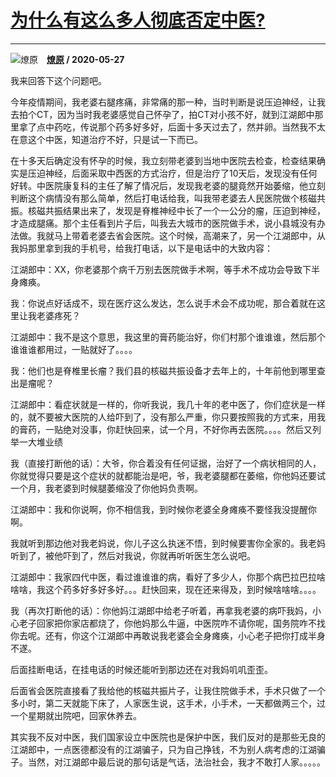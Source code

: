 # [为什么有这么多人彻底否定中医?](https://www.zhihu.com/answer/1248864657)

--------------------------------------------------------------

![燎原](https://pic2.zhimg.com/da8e974dc.jpg?source=1940ef5c "燎原")&emsp;**[燎原](https://www.zhihu.com/people/liao-yuan-39-41) / 2020-05-27**

我来回答下这个问题吧。

今年疫情期间，我老婆右腿疼痛，非常痛的那一种，当时判断是说压迫神经，让我去拍个CT，因为当时我老婆感觉自己怀孕了，拍CT对小孩不好，就到江湖郎中那里拿了点中药吃，传说那个药多好多好，后面十多天过去了，然并卵。当然我不太在意这个中医，知道治疗不好，只是试一下而已。

在十多天后确定没有怀孕的时候，我立刻带老婆到当地中医院去检查，检查结果确实是压迫神经，后面采取中西医的方式治疗，但是治疗了10天后，发现没有任何好转。中医院康复科的主任了解了情况后，发现我老婆的腿竟然开始萎缩，他立刻判断这个病情没有那么简单，然后打电话给我，叫我带老婆去人民医院做个核磁共振。核磁共振结果出来了，发现是脊椎神经中长了一个一公分的瘤，压迫到神经，才造成腿痛。那个主任看到片子后，叫我去大城市的医院做手术，说小县城没有办法做。我就马上带着老婆去省会医院。这个时候，高潮来了，另一个江湖郎中，从我妈那里拿到我的手机号，给我打电话，以下是电话中的大致内容：

江湖郎中：XX，你老婆那个病千万别去医院做手术啊，等手术不成功会导致下半身瘫痪。

我：你说点好话成不，现在医疗这么发达，怎么说手术会不成功呢，那合着就在这里让我老婆疼死？

江湖郎中：我不是这个意思，我这里的膏药能治好，你们村那个谁谁谁，然后那个谁谁谁都用过，一贴就好了。。。。

我：他们也是脊椎里长瘤？我们县的核磁共振设备才去年上的，十年前他到哪里查出是瘤呢？

江湖郎中：看症状就是一样的，你听我说，我几十年的老中医了，你们症状是一样的，就不要被大医院的人给吓到了，没有那么严重，你只要按照我的方式来，用我的膏药，一贴绝对没事，你赶快回来，试一个月，不好你再去医院。。。。然后又列举一大堆业绩

我（直接打断他的话）：大爷，你合着没有任何证据，治好了一个病状相同的人，你就觉得只要是这个症状的就都能治是吧，爷，我老婆腿都在萎缩，你他妈还要试一个月，我老婆到时候腿萎缩没了你他妈负责啊。

江湖郎中：我和你说啊，你不相信我，到时候你老婆全身瘫痪不要怪我没提醒你啊。

我就听到那边他对我老妈说，你儿子这么执迷不悟，到时候要害你全家的。我老妈听到了，被他吓到了，然后对我说，你就再听听医生怎么说吧。

江湖郎中：我家四代中医，看过谁谁谁的病，看好了多少人，你那个病巴拉巴拉啥啥啥，我这个药多好多好多好。。。赶快回来，现在还来得及，到时候啥啥啥。。。。

我（再次打断他的话）：你他妈江湖郎中给老子听着，再拿我老婆的病吓我妈，小心老子回家把你家店都烧了，你他妈那么牛逼，中医院咋不请你呢，国务院咋不找你去呢。还有，你这个江湖郎中再敢说我老婆会全身瘫痪，小心老子把你打成半身不遂。

后面挂断电话，在挂电话的时候还能听到那边还在对我妈叽叽歪歪。

后面省会医院直接看了我给他的核磁共振片子，让我住院做手术，手术只做了一个多小时，第二天就能下床了，人家医生说，这手术，小手术，一天都做两三个，过一个星期就出院吧，回家休养去。

其实我不反对中医，我们国家设立中医院也是保护中医，我们反对的是那些无良的江湖郎中，一点医德都没有的江湖骗子，只为自己挣钱，不为别人病考虑的江湖骗子。当然，对江湖郎中最后说的那句话是气话，法治社会，我才不敢打人家。。。。。



